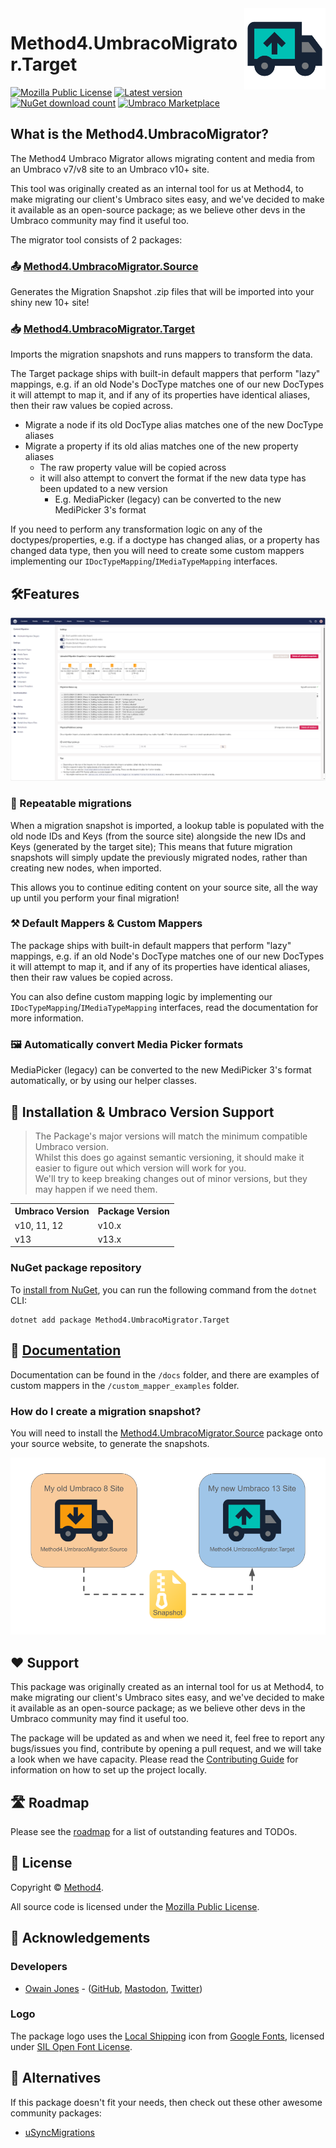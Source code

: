 <img src="./docs/images/UmbracoMigratorTarget_Logo.png" alt="Method4.UmbracoMigrator.Target Logo" height="130" align="right">

# Method4.UmbracoMigrator.Target
[![Mozilla Public License](https://img.shields.io/badge/MPL--2.0-orange?label=license)](https://opensource.org/licenses/MPL-2) 
[![Latest version](https://img.shields.io/nuget/v/Method4.UmbracoMigrator.Target?label=nuget)](https://www.nuget.org/packages/Method4.UmbracoMigrator.Target) 
[![NuGet download count](https://img.shields.io/nuget/dt/Method4.UmbracoMigrator.Target?label=downloads)](https://www.nuget.org/packages/Method4.UmbracoMigrator.Target)
[![Umbraco Marketplace](https://img.shields.io/badge/umbraco-marketplace-%233544B1)](https://marketplace.umbraco.com/package/method4.umbracomigrator.target)

## What is the Method4.UmbracoMigrator?
The Method4 Umbraco Migrator allows migrating content and media from an Umbraco v7/v8 site to an Umbraco v10+ site.

This tool was originally created as an internal tool for us at Method4, to make migrating our client's Umbraco sites easy, and we've decided to make it available as an open-source package; as we believe other devs in the Umbraco community may find it useful too.

The migrator tool consists of 2 packages:

### 📤 [Method4.UmbracoMigrator.Source](https://github.com/Method4Ltd/Method4.UmbracoMigrator.Source)
Generates the Migration Snapshot .zip files that will be imported into your shiny new 10+ site!

### 📥 [Method4.UmbracoMigrator.Target](https://github.com/Method4Ltd/Method4.UmbracoMigrator.Target)
Imports the migration snapshots and runs mappers to transform the data.

The Target package ships with built-in default mappers that perform "lazy" mappings, e.g. if an old Node's DocType matches one of our new DocTypes it will attempt to map it, and if any of its properties have identical aliases, then their raw values be copied across.

- Migrate a node if its old DocType alias matches one of the new DocType aliases
- Migrate a property if its old alias matches one of the new property aliases
     - The raw property value will be copied across
     - it will also attempt to convert the format if the new data type has been updated to a new version
          - E.g. MediaPicker (legacy)  can be converted to the new MediPicker 3's format
    

If you need to perform any transformation logic on any of the doctypes/properties, e.g. if a doctype has changed alias, or a property has changed data type, then you will need to create some custom mappers implementing our `IDocTypeMapping`/`IMediaTypeMapping` interfaces.

## 🛠️Features

![A screenshot of the backoffice dashboard](./docs/images/backofficedashboard.png)

### 🔁 Repeatable migrations
When a migration snapshot is imported, a lookup table is populated with the old node IDs and Keys (from the source site) alongside the new IDs and Keys (generated by the target site); This means that future migration snapshots will simply update the previously migrated nodes, rather than creating new nodes, when imported.

This allows you to continue editing content on your source site, all the way up until you perform your final migration!

### ⚒️ Default Mappers & Custom Mappers
The package ships with built-in default mappers that perform "lazy" mappings, e.g. if an old Node's DocType matches one of our new DocTypes it will attempt to map it, and if any of its properties have identical aliases, then their raw values be copied across.

You can also define custom mapping logic by implementing our `IDocTypeMapping`/`IMediaTypeMapping` interfaces, read the documentation for more information.

### 🖼️ Automatically convert Media Picker formats
MediaPicker (legacy) can be converted to the new MediPicker 3's format automatically, or by using our helper classes.

## 🚀 Installation & Umbraco Version Support
> The Package's major versions will match the minimum compatible Umbraco version.<br>
> Whilst this does go against semantic versioning, it should make it easier to figure out which version will work for you.<br>
> We'll try to keep breaking changes out of minor versions, but they may happen if we need them.

<table>
  <tr>
    <th><strong>Umbraco Version</strong></th>
    <th><string>Package Version</strong></th>
  </tr>
  <tr>
    <td>v10, 11, 12</td>
    <td>v10.x</td>
  </tr>
  <tr>
    <td>v13</td>
    <td>v13.x</td>
  </tr>
</table>

### NuGet package repository

To [install from NuGet](https://www.nuget.org/packages/Method4.UmbracoMigrator.Target), you can run the following command from the `dotnet` CLI:

```
dotnet add package Method4.UmbracoMigrator.Target
```

## 📄 [Documentation](./docs/README.md)
Documentation can be found in the `/docs` folder, and there are examples of custom mappers in the `/custom_mapper_examples` folder.

### How do I create a migration snapshot?
You will need to install the [Method4.UmbracoMigrator.Source](https://github.com/Method4Ltd/Method4.UmbracoMigrator.Source) package onto your source website, to generate the snapshots.

![Diagram showing a snapshot export from a va8 to v13 site](./docs/images/Snapshot_diagram.png)

## ❤️ Support
This package was originally created as an internal tool for us at Method4, to make migrating our client's Umbraco sites easy, and we've decided to make it available as an open-source package; as we believe other devs in the Umbraco community may find it useful too.

The package will be updated as and when we need it, feel free to report any bugs/issues you find, contribute by opening a pull request, and we will take a look when we have capacity. Please read the [Contributing Guide](./docs/CONTRIBUTING.md) for information on how to set up the project locally.

## 🛣️ Roadmap
Please see the [roadmap](./docs/ROADMAP.md) for a list of outstanding features and TODOs.

## 📝 License
Copyright &copy; [Method4](https://www.method4.co.uk/).

All source code is licensed under the [Mozilla Public License](./LICENSE).

## 🤝 Acknowledgements
### Developers

- [Owain Jones](https://owainjones.dev) - ([GitHub](https://github.com/OwainJ), [Mastodon](https://umbracocommunity.social/@ojodev), [Twitter](https://twitter.com/The_DarkGhost))

### Logo
The package logo uses the [Local Shipping](https://fonts.google.com/icons?selected=Material%20Symbols%20Outlined%3Alocal_shipping%3AFILL%400%3Bwght%40400%3BGRAD%400%3Bopsz%4024) icon from [Google Fonts](https://fonts.google.com/icons), licensed under [SIL Open Font License](https://openfontlicense.org/).

## 🙌 Alternatives
If this package doesn't fit your needs, then check out these other awesome community packages:
- [uSyncMigrations](https://github.com/Jumoo/uSyncMigrations)
